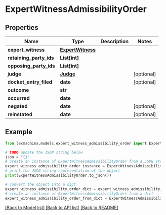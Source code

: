 # ExpertWitnessAdmissibilityOrder


## Properties

Name | Type | Description | Notes
------------ | ------------- | ------------- | -------------
**expert_witness** | [**ExpertWitness**](ExpertWitness.md) |  | 
**retaining_party_ids** | **List[int]** |  | 
**opposing_party_ids** | **List[int]** |  | 
**judge** | [**Judge**](Judge.md) |  | [optional] 
**docket_entry_filed** | **date** |  | [optional] 
**outcome** | **str** |  | 
**occurred** | **date** |  | 
**negated** | **date** |  | [optional] 
**reinstated** | **date** |  | [optional] 

## Example

```python
from lexmachina.models.expert_witness_admissibility_order import ExpertWitnessAdmissibilityOrder

# TODO update the JSON string below
json = "{}"
# create an instance of ExpertWitnessAdmissibilityOrder from a JSON string
expert_witness_admissibility_order_instance = ExpertWitnessAdmissibilityOrder.from_json(json)
# print the JSON string representation of the object
print(ExpertWitnessAdmissibilityOrder.to_json())

# convert the object into a dict
expert_witness_admissibility_order_dict = expert_witness_admissibility_order_instance.to_dict()
# create an instance of ExpertWitnessAdmissibilityOrder from a dict
expert_witness_admissibility_order_from_dict = ExpertWitnessAdmissibilityOrder.from_dict(expert_witness_admissibility_order_dict)
```
[[Back to Model list]](../README.md#documentation-for-models) [[Back to API list]](../README.md#documentation-for-api-endpoints) [[Back to README]](../README.md)


